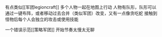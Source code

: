 有点类似[[军团legioncraft]]
多个人物一起在地图上行动
人物有队形，队形可以通过一键布阵，或者移动过去合并（类似军团）改变，又有一点像贪吃蛇
接触到怪物后每个人会独立的攻击或使用技能

一个错误示范[[策略军团]] 开始节奏太慢太无聊